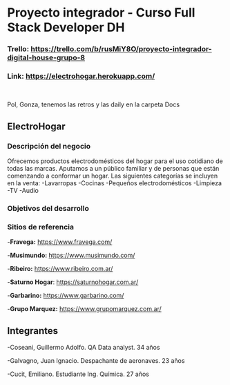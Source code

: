 # Proyecto integrador - Curso Full Stack Developer DH

### Trello: https://trello.com/b/rusMiY8O/proyecto-integrador-digital-house-grupo-8

### Link: https://electrohogar.herokuapp.com/
<br>

Pol, Gonza, tenemos las retros y las daily en la carpeta Docs

## ElectroHogar

### Descripción del negocio
Ofrecemos productos electrodomésticos del hogar para el uso cotidiano de todas las marcas. Aputamos a un público familiar y de personas que están comenzando a conformar un hogar. Las siguientes categorías se incluyen en la venta:
-Lavarropas
-Cocinas
-Pequeños electrodomésticos
-Limpieza
-TV
-Audio

### Objetivos del desarrollo

### Sitios de referencia

-**Fravega:** https://www.fravega.com/ 

-**Musimundo:** https://www.musimundo.com/

-**Ribeiro:** https://www.ribeiro.com.ar/

-**Saturno Hogar**: https://saturnohogar.com.ar/

-**Garbarino:** https://www.garbarino.com/

-**Grupo Marquez:** https://www.grupomarquez.com.ar/

## Integrantes
-Coseani, Guillermo Adolfo. QA Data analyst. 34 años

-Galvagno, Juan Ignacio. Despachante de aeronaves. 23 años

-Cucit, Emiliano. Estudiante Ing. Química. 27 años
